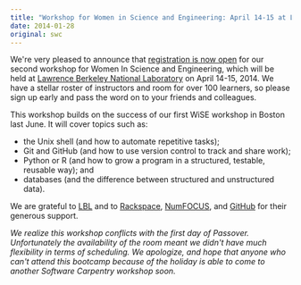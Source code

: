 ```yaml
---
title: "Workshop for Women in Science and Engineering: April 14-15 at LBL"
date: 2014-01-28
original: swc
---
```

<p>
  We're very pleased to announce that
  <a href="http://wise-sf.eventbrite.com/">registration is now open</a>
  for our second workshop for Women In Science and Engineering,
  which will be held at <a href="http://www.lbl.gov">Lawrence Berkeley National Laboratory</a>
  on April 14-15, 2014.
  We have a stellar roster of instructors
  and room for over 100 learners,
  so please sign up early and pass the word on to your friends and colleagues.
</p>
<p>
  This workshop builds on the success of our first WiSE workshop
  in Boston last June.
  It will cover topics such as:
</p>
<ul>
  <li>the Unix shell (and how to automate repetitive tasks);</li>
  <li>Git and GitHub (and how to use version control to track and share work);</li>
  <li>Python or R (and how to grow a program in a structured, testable, reusable way); and</li>
  <li>databases (and the difference between structured and unstructured data).</li>
</ul>
<p>
  We are grateful to <a href="http://www.lbl.gov">LBL</a>
  and to <a href="http://www.rackspace.com/">Rackspace</a>,
  <a href="http://numfocus.org/">NumFOCUS</a>,
  and <a href="http://github.com">GitHub</a>
  for their generous support.
</p>
<p>
  <em>
    We realize this workshop conflicts with the first day of Passover. 
    Unfortunately the availability of the room 
    meant we didn't have much flexibility in terms of scheduling.
    We apologize, and hope that anyone who can't attend 
    this bootcamp because of the holiday 
    is able to come to another Software Carpentry workshop soon.
  </em>
</p>
